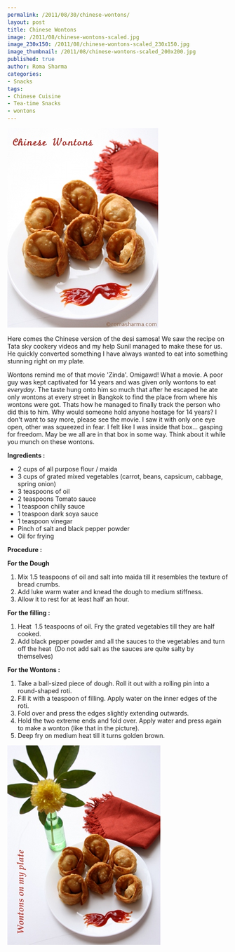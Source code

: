 ```yaml
--- 
permalink: /2011/08/30/chinese-wontons/
layout: post
title: Chinese Wontons
image: /2011/08/chinese-wontons-scaled.jpg
image_230x150: /2011/08/chinese-wontons-scaled_230x150.jpg
image_thumbnail: /2011/08/chinese-wontons-scaled_200x200.jpg
published: true
author: Roma Sharma
categories: 
- Snacks
tags:
- Chinese Cuisine
- Tea-time Snacks
- wontons
---
```

<a href="/2011/08/chinese-wontons-scaled.jpg"><img class="alignnone size-full wp-image-2407" title="chinese wontons scaled" src="/2011/08/chinese-wontons-scaled.jpg" alt="" width="344" height="455" /></a>

Here comes the Chinese version of the desi samosa! We saw the recipe on Tata sky cookery videos and my help Sunil managed to make these for us. He quickly converted something I have always wanted to eat into something stunning right on my plate.<!--more-->

Wontons remind me of that movie 'Zinda'. Omigawd! What a movie. A poor guy was kept captivated for 14 years and was given only wontons to eat <em>everyday</em>. The taste hung onto him so much that after he escaped he ate only wontons at every street in Bangkok to find the place from where his wontons were got. Thats how he managed to finally track the person who did this to him. Why would someone hold anyone hostage for 14 years? I don't want to say more, please see the movie. I saw it with only one eye open, other was squeezed in fear. I felt like I was inside that box... gasping for freedom. May be we all are in that box in some way. Think about it while you munch on these wontons.

<strong>Ingredients :</strong>
<ul>
	<li>2 cups of all purpose flour / maida</li>
	<li>3 cups of grated mixed vegetables (carrot, beans, capsicum, cabbage, spring onion)</li>
	<li>3 teaspoons of oil</li>
	<li>2 teaspoons Tomato sauce</li>
	<li>1 teaspoon chilly sauce</li>
	<li>1 teaspoon dark soya sauce</li>
	<li>1 teaspoon vinegar</li>
	<li>Pinch of salt and black pepper powder</li>
	<li>Oil for frying</li>
</ul>
<strong>Procedure :</strong>

<strong>For the Dough</strong>
<ol>
	<li>Mix 1.5 teaspoons of oil and salt into maida till it resembles the texture of bread crumbs.</li>
	<li>Add luke warm water and knead the dough to medium stiffness.</li>
	<li>Allow it to rest for at least half an hour.</li>
</ol>
<strong>For the filling :</strong>
<ol>
	<li>Heat  1.5 teaspoons of oil. Fry the grated vegetables till they are half cooked.</li>
	<li>Add black pepper powder and all the sauces to the vegetables and turn off the heat  (Do not add salt as the sauces are quite salty by themselves)</li>
</ol>
<strong>For the Wontons :</strong>
<ol>
	<li>Take a ball-sized piece of dough. Roll it out with a rolling pin into a round-shaped roti.</li>
	<li>Fill it with a teaspoon of filling. Apply water on the inner edges of the roti.</li>
	<li>Fold over and press the edges slightly extending outwards.</li>
	<li>Hold the two extreme ends and fold over. Apply water and press again to make a wonton (like that in the picture).</li>
	<li>Deep fry on medium heat till it turns golden brown.</li>
</ol>
<a href="/2011/08/wontons-plated.jpg"><img class="alignnone size-full wp-image-2421" title="wontons plated" src="/2011/08/wontons-plated.jpg" alt="" width="349" height="455" /></a>
